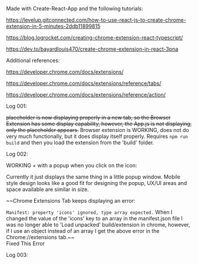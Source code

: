 
Made with Create-React-App and the following tutorials:

https://levelup.gitconnected.com/how-to-use-react-js-to-create-chrome-extension-in-5-minutes-2ddb11899815

https://blog.logrocket.com/creating-chrome-extension-react-typescript/

https://dev.to/bayardlouis470/create-chrome-extension-in-react-3pna



Additional references:

https://developer.chrome.com/docs/extensions/

https://developer.chrome.com/docs/extensions/reference/tabs/

https://developer.chrome.com/docs/extensions/reference/action/


Log 001:

~~placeholder is now displaying properly in a new tab, so the Browser Extension has some display capability, however, the App.js is not displaying, only the placeholder appears.~~
Browser extension is WORKING, does not do very much functionally, but it does display itself properly.  Requires ```npm run build``` and then you load the extension from the 'build' folder.


Log 002:

WORKING + with a popup when you click on the icon:

  Currently it just displays the same thing in a little popup window.
  Mobile style design looks like a good fit for designing the popup, UX/UI areas and space available are similar in size.


~~Chrome Extensions Tab keeps displaying an error:

  `Manifest: property 'icons' ignored, type array expected.`
  When I changed the value of the 'icons' key to an array in the manifest.json file I was no longer able to 'Load unpacked' build/extension in chrome,
  however, if I use an object instead of an array I get the above error in the Chrome://extensions tab.~~  
  Fixed This Error

Log 003:
